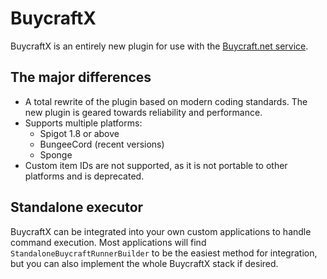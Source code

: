 # BuycraftX

BuycraftX is an entirely new plugin for use with the [Buycraft.net service](https://www.buycraft.net).

## The major differences

* A total rewrite of the plugin based on modern coding standards. The new plugin is geared towards reliability and performance.
* Supports multiple platforms:
  * Spigot 1.8 or above
  * BungeeCord (recent versions)
  * Sponge
* Custom item IDs are not supported, as it is not portable to other platforms and is deprecated.

## Standalone executor

BuycraftX can be integrated into your own custom applications to handle command execution. Most applications will
find `StandaloneBuycraftRunnerBuilder` to be the easiest method for integration, but you can also implement the whole
BuycraftX stack if desired.